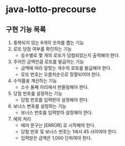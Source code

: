 # java-lotto-precourse
## 구현 기능 목록
1. 중복되지 않는 6개의 숫자를 뽑는 기능
2. 로또 당첨 여부를 확인하는 기능
   * 등수별로 몇 개의 로또가 당첨되었는지 출력해야 한다.
3. 주어진 금액만큼 로또를 발급하는 기능
   * 금액에 따라 알맞는 개수의 로또를 발급해야 한다.
   * 로또 번호는 오름차순으로 정렬되어야 한다.
4. 수익률을 계산하는 기능
   * 소수 둘째 자리에서 반올림해야 한다.
5. 당첨 번호를 설정하는 기능
   * 당첨 번호를 입력받아 설정해야 한다.
6. 보너스 변호를 설정하는 기능
   * 보너스 번호를 입력받아 설정해야 한다.
7. 예외 처리
    * 에러 문구는 [ERROR] 로 시작해야 한다.
    * 당첨 번호 및 보너스 번호는 1에서 45 사이여야 한다.
    * 입력받은 금액은 1,000 단위여야 한다.